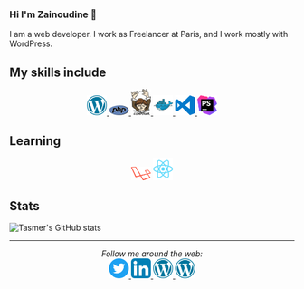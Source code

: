 ### Hi I'm Zainoudine 👋

I am a web developer. I work as Freelancer at Paris, and I work mostly with WordPress.

## My skills include

<p align="center">
  <a href="https://wordpress.org/" target="_blank">
    <img src="assets/wordpress.svg" width="35px" />
  </a>
  <a href="https://www.php.net/" target="_blank">
    <img src="assets/php.svg" width="35px" />
  </a>
  <a href="https://getcomposer.org/" target="_blank">
    <img src="assets/composer.svg" width="35px" />
  </a>
  <a href="https://www.docker.com/" target="_blank">
    <img src="assets/docker.svg" width="35px" />
  </a>
  <a href="https://code.visualstudio.com/" target="_blank">
    <img src="assets/visual-studio-code.svg" width="35px" />
  </a>
  <a href="https://www.jetbrains.com/phpstorm/" target="_blank">
    <img src="assets/phpstorm.svg" width="35px" />
  </a>
</p>

## Learning

<p align="center">
  <a href="https://laravel.com/" target="_blank"><img src="assets/laravel.svg" width="35px" /></a>
  <a href="https://fr.reactjs.org/" target="_blank"><img src="assets/react.svg" width="35px" /></a>
</p>

## Stats
![Tasmer's GitHub stats](https://github-readme-stats.vercel.app/api?username=tasmer&count_private=true&theme=dracula)

<hr>

<p align="center">
  <i>Follow me around the web:</i>
  <br/>
  <a href="https://twitter.com/tasmerb" target="_blank">
    <img alt="tasmer's twitter" width="35px" src="assets/twitter.svg" />
  </a>
  <a href="https://fr.linkedin.com/in/zainoudine" target="_blank">
    <img alt="tasmer's LinkedIn" width="35px" src="assets/linkedin.svg" />
  </a>
  <a href="https://profiles.wordpress.org/tasmer" target="_blank">
    <img alt="tasmer's WordPress" width="35px" src="assets/wordpress.svg" />
  </a>
  <a href="https://www.instagram.com/tasmer/" target="_blank">
    <img alt="tasmer's Instagram" width="35px" src="assets/wordpress.svg" />
  </a>
</p>

